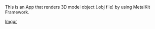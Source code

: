 This is an App that renders 3D model object (.obj file) by using MetalKit Framework.

[Imgur](https://i.imgur.com/yX6Cq9y.png)
